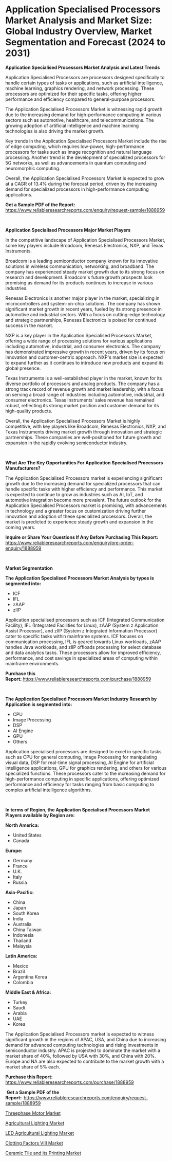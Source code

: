 <p><h1>Application Specialised Processors Market Analysis and Market Size: Global Industry Overview, Market Segmentation and Forecast (2024 to 2031)</h1></p><p><strong>Application Specialised Processors Market Analysis and Latest Trends</strong></p>
<p><p>Application Specialised Processors are processors designed specifically to handle certain types of tasks or applications, such as artificial intelligence, machine learning, graphics rendering, and network processing. These processors are optimized for their specific tasks, offering higher performance and efficiency compared to general-purpose processors.</p><p>The Application Specialised Processors Market is witnessing rapid growth due to the increasing demand for high-performance computing in various sectors such as automotive, healthcare, and telecommunications. The growing adoption of artificial intelligence and machine learning technologies is also driving the market growth.</p><p>Key trends in the Application Specialised Processors Market include the rise of edge computing, which requires low-power, high-performance processors for tasks such as image recognition and natural language processing. Another trend is the development of specialized processors for 5G networks, as well as advancements in quantum computing and neuromorphic computing.</p><p>Overall, the Application Specialised Processors Market is expected to grow at a CAGR of 13.4% during the forecast period, driven by the increasing demand for specialized processors in high-performance computing applications.</p></p>
<p><strong>Get a Sample PDF of the Report:&nbsp;</strong> <a href="https://www.reliableresearchreports.com/enquiry/request-sample/1888959">https://www.reliableresearchreports.com/enquiry/request-sample/1888959</a></p>
<p>&nbsp;</p>
<p><strong>Application Specialised Processors Major Market Players</strong></p>
<p><p>In the competitive landscape of Application Specialised Processors Market, some key players include Broadcom, Renesas Electronics, NXP, and Texas Instruments. </p><p>Broadcom is a leading semiconductor company known for its innovative solutions in wireless communication, networking, and broadband. The company has experienced steady market growth due to its strong focus on research and development. Broadcom's future growth prospects look promising as demand for its products continues to increase in various industries.</p><p>Renesas Electronics is another major player in the market, specializing in microcontrollers and system-on-chip solutions. The company has shown significant market growth in recent years, fueled by its strong presence in automotive and industrial sectors. With a focus on cutting-edge technology and strategic partnerships, Renesas Electronics is poised for continued success in the market.</p><p>NXP is a key player in the Application Specialised Processors Market, offering a wide range of processing solutions for various applications including automotive, industrial, and consumer electronics. The company has demonstrated impressive growth in recent years, driven by its focus on innovation and customer-centric approach. NXP's market size is expected to expand further as it continues to introduce new products and expand its global presence.</p><p>Texas Instruments is a well-established player in the market, known for its diverse portfolio of processors and analog products. The company has a strong track record of revenue growth and market leadership, with a focus on serving a broad range of industries including automotive, industrial, and consumer electronics. Texas Instruments' sales revenue has remained robust, reflecting its strong market position and customer demand for its high-quality products.</p><p>Overall, the Application Specialised Processors Market is highly competitive, with key players like Broadcom, Renesas Electronics, NXP, and Texas Instruments driving market growth through innovation and strategic partnerships. These companies are well-positioned for future growth and expansion in the rapidly evolving semiconductor industry.</p></p>
<p>&nbsp;</p>
<p><strong>What Are The Key Opportunities For Application Specialised Processors Manufacturers?</strong></p>
<p><p>The Application Specialised Processors market is experiencing significant growth due to the increasing demand for specialized processors that can handle specific tasks with higher efficiency and performance. This market is expected to continue to grow as industries such as AI, IoT, and automotive integration become more prevalent. The future outlook for the Application Specialised Processors market is promising, with advancements in technology and a greater focus on customization driving further innovation and adoption of these specialized processors. Overall, the market is predicted to experience steady growth and expansion in the coming years.</p></p>
<p><strong>Inquire or Share Your Questions If Any Before Purchasing This Report:</strong> <a href="https://www.reliableresearchreports.com/enquiry/pre-order-enquiry/1888959">https://www.reliableresearchreports.com/enquiry/pre-order-enquiry/1888959</a></p>
<p>&nbsp;</p>
<p><strong>Market Segmentation</strong></p>
<p><strong>The Application Specialised Processors Market Analysis by types is segmented into:</strong></p>
<p><ul><li>ICF</li><li>IFL</li><li>zAAP</li><li>zIIP</li></ul></p>
<p><p>Application specialised processors such as ICF (Integrated Communication Facility), IFL (Integrated Facilities for Linux), zAAP (System z Application Assist Processor), and zIIP (System z Integrated Information Processor) cater to specific tasks within mainframe systems. ICF focuses on communication processing, IFL is geared towards Linux workloads, zAAP handles Java workloads, and zIIP offloads processing for select database and data analytics tasks. These processors allow for improved efficiency, performance, and cost savings in specialized areas of computing within mainframe environments.</p></p>
<p><strong>Purchase this Report:&nbsp;</strong><a href="https://www.reliableresearchreports.com/purchase/1888959">https://www.reliableresearchreports.com/purchase/1888959</a></p>
<p>&nbsp;</p>
<p><strong>The Application Specialised Processors Market Industry Research by Application is segmented into:</strong></p>
<p><ul><li>CPU</li><li>Image Processing</li><li>DSP</li><li>AI Engine</li><li>GPU</li><li>Others</li></ul></p>
<p><p>Application specialised processors are designed to excel in specific tasks such as CPU for general computing, Image Processing for manipulating visual data, DSP for real-time signal processing, AI Engine for artificial intelligence applications, GPU for graphics rendering, and others for various specialized functions. These processors cater to the increasing demand for high-performance computing in specific applications, offering optimized performance and efficiency for tasks ranging from basic computing to complex artificial intelligence algorithms.</p></p>
<p>&nbsp;</p>
<p><strong>In terms of Region, the Application Specialised Processors Market Players available by Region are:</strong></p>
<p>
    <p> <strong> North America: </strong>
        <ul>
            <li>United States</li>
            <li>Canada</li>
        </ul>
        </p> 
    <p> <strong> Europe: </strong>
        <ul>
            <li>Germany</li>
            <li>France</li>
            <li>U.K.</li>
            <li>Italy</li>
            <li>Russia</li>
        </ul>
        </p> 
    <p> <strong> Asia-Pacific: </strong>
        <ul>
            <li>China</li>
            <li>Japan</li>
            <li>South Korea</li>
            <li>India</li>
            <li>Australia</li>
            <li>China Taiwan</li>
            <li>Indonesia</li>
            <li>Thailand</li>
            <li>Malaysia</li>
        </ul>
        </p> 
    <p> <strong> Latin America: </strong>
        <ul>
            <li>Mexico</li>
            <li>Brazil</li>
            <li>Argentina Korea</li>
            <li>Colombia</li>
        </ul>
        </p> 
    <p> <strong> Middle East & Africa: </strong>
        <ul>
            <li>Turkey</li>
            <li>Saudi</li>
            <li>Arabia</li>
            <li>UAE</li>
            <li>Korea</li>
        </ul>
    </p>
    </p>
<p><p>The Application Specialised Processors market is expected to witness significant growth in the regions of APAC, USA, and China due to increasing demand for advanced computing technologies and rising investments in semiconductor industry. APAC is projected to dominate the market with a market share of 40%, followed by USA with 30%, and China with 20%. Europe and NA are also expected to contribute to the market growth with a market share of 5% each.</p></p>
<p><strong>Purchase this Report: </strong><a href="https://www.reliableresearchreports.com/purchase/1888959">https://www.reliableresearchreports.com/purchase/1888959</a></p>
<p>&nbsp;<strong>Get a Sample PDF of the Report:&nbsp;&nbsp;</strong><a href="https://www.reliableresearchreports.com/enquiry/request-sample/1888959">https://www.reliableresearchreports.com/enquiry/request-sample/1888959</a></p>
<p><strong></strong></p>
<p><p><a href="https://silk-columnist-571.notion.site/Threephase-Motor-Market-Size-Growth-and-Forecast-from-2024-2031-1795681807974bfa8e128fbc9286615d">Threephase Motor Market</a></p><p><a href="https://view.publitas.com/reportprime-1/agricultural-lighting-market-research-report-provides-critical-insights-that-can-help-shape-business-development-and-investment-strategies/">Agricultural Lighting Market</a></p><p><a href="https://view.publitas.com/reportprime-1/led-agricultural-lighting-market-analysis-and-market-size-global-industry-overview-market-segmentation-and-forecast-2024-to-2031/">LED Agricultural Lighting Market</a></p><p><a href="https://glittery-fuchsia-86a.notion.site/Clotting-Factors-Market-Size-Market-Trends-and-Growth-Outlook-forecasted-for-period-from-2024-to-008bd7b76a414d9f8f12de06b045d9f4">Clotting Factors Ⅷ Market</a></p><p><a href="https://bubble-tree-ea4.notion.site/Ceramic-Tile-and-its-Printing-Market-Size-Global-Industry-Overview-Market-Segmentation-and-Forecas-0ebea76ed1664c478ab1dbb97e5c749f">Ceramic Tile and its Printing Market</a></p></p>